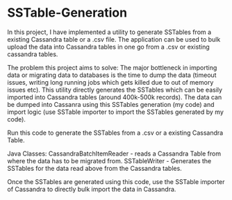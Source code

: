 # SSTable-Generation
In this project, I have implemented a utility to generate SSTables from a existing Cassandra table or a .csv file. The application can be used to bulk upload the data into Cassandra tables in one go from a .csv or existing cassandra tables.  


The problem this project aims to solve:
The major bottleneck in importing data or migrating data to databases is the time to dump the data (timeout issues, writing long running jobs which gets killed due to out of memory issues etc). This utility directly generates the SSTables which can be easily imported into Cassandra tables (around 400k-500k records). The data can be dumped into Cassanra using this SSTables generation (my code) and import logic (use SSTable importer to import the SSTables generated by my code).

Run this code to generate the SSTables from a .csv or a existing Cassandra Table.

Java Classes:
CassandraBatchItemReader - reads a Cassandra Table from where the data has to be migrated from.
SSTableWriter - Generates the SSTables for the data read above from the Cassandra tables.

Once the SSTables are generated using this code, use the SSTable importer of Cassandra to directly bulk import the data in Cassandra.

